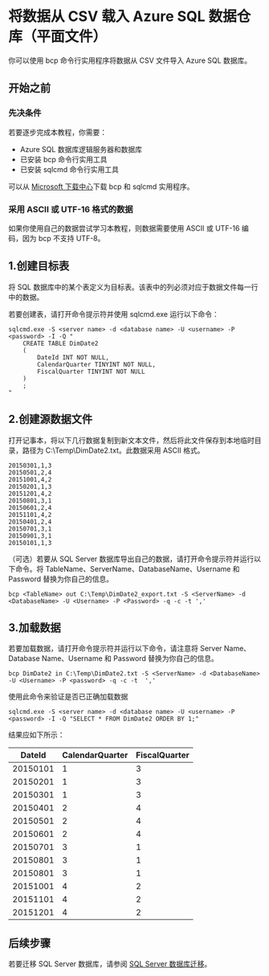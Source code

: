 <properties
   pageTitle="将数据从 CSV 文件载入 Azure SQL 数据库 (bcp) | Azure"
   description="对于较小的数据，请使用 bcp 将数据导入到 Azure SQL 数据库。"
   services="sql-database"
   documentationCenter="NA"
   authors="CarlRabeler"
   manager="jhubbard"
   editor=""/>

<tags
   ms.service="sql-database"
   ms.devlang="NA"
   ms.topic="get-started-article"
   ms.tgt_pltfrm="NA"
   ms.workload="data-services"
   ms.date="09/13/2016"
   ms.author="carlrab"/>  



# 将数据从 CSV 载入 Azure SQL 数据仓库（平面文件）

你可以使用 bcp 命令行实用程序将数据从 CSV 文件导入 Azure SQL 数据库。

## 开始之前

### 先决条件

若要逐步完成本教程，你需要：

- Azure SQL 数据库逻辑服务器和数据库
- 已安装 bcp 命令行实用工具
- 已安装 sqlcmd 命令行实用工具

可以从 [Microsoft 下载中心][]下载 bcp 和 sqlcmd 实用程序。

### 采用 ASCII 或 UTF-16 格式的数据

如果你使用自己的数据尝试学习本教程，则数据需要使用 ASCII 或 UTF-16 编码，因为 bcp 不支持 UTF-8。

## 1\.创建目标表

将 SQL 数据库中的某个表定义为目标表。该表中的列必须对应于数据文件每一行中的数据。

若要创建表，请打开命令提示符并使用 sqlcmd.exe 运行以下命令：



	sqlcmd.exe -S <server name> -d <database name> -U <username> -P <password> -I -Q "
	    CREATE TABLE DimDate2
	    (
	        DateId INT NOT NULL,
	        CalendarQuarter TINYINT NOT NULL,
	        FiscalQuarter TINYINT NOT NULL
	    )
	    ;
	"



## 2\.创建源数据文件

打开记事本，将以下几行数据复制到新文本文件，然后将此文件保存到本地临时目录，路径为 C:\\Temp\\DimDate2.txt。此数据采用 ASCII 格式。


	20150301,1,3
	20150501,2,4
	20151001,4,2
	20150201,1,3
	20151201,4,2
	20150801,3,1
	20150601,2,4
	20151101,4,2
	20150401,2,4
	20150701,3,1
	20150901,3,1
	20150101,1,3


（可选）若要从 SQL Server 数据库导出自己的数据，请打开命令提示符并运行以下命令。将 TableName、ServerName、DatabaseName、Username 和 Password 替换为你自己的信息。


	bcp <TableName> out C:\Temp\DimDate2_export.txt -S <ServerName> -d <DatabaseName> -U <Username> -P <Password> -q -c -t ','


## 3\.加载数据
若要加载数据，请打开命令提示符并运行以下命令，请注意将 Server Name、Database Name、Username 和 Password 替换为你自己的信息。


	bcp DimDate2 in C:\Temp\DimDate2.txt -S <ServerName> -d <DatabaseName> -U <Username> -P <password> -q -c -t  ','


使用此命令来验证是否已正确加载数据


	sqlcmd.exe -S <server name> -d <database name> -U <username> -P <password> -I -Q "SELECT * FROM DimDate2 ORDER BY 1;"


结果应如下所示：

DateId |CalendarQuarter |FiscalQuarter
----------- |--------------- |-------------
20150101 |1 |3
20150201 |1 |3
20150301 |1 |3
20150401 |2 |4
20150501 |2 |4
20150601 |2 |4
20150701 |3 |1
20150801 |3 |1
20150801 |3 |1
20151001 |4 |2
20151101 |4 |2
20151201 |4 |2


## 后续步骤

若要迁移 SQL Server 数据库，请参阅 [SQL Server 数据库迁移](/documentation/articles/sql-database-cloud-migrate/)。

<!--MSDN references-->
[bcp]: https://msdn.microsoft.com/zh-cn/library/ms162802.aspx
[CREATE TABLE syntax]: https://msdn.microsoft.com/zh-cn/library/mt203953.aspx

<!--Other Web references-->
[Microsoft 下载中心]: https://www.microsoft.com/download/details.aspx?id=36433

<!---HONumber=Mooncake_1010_2016-->
